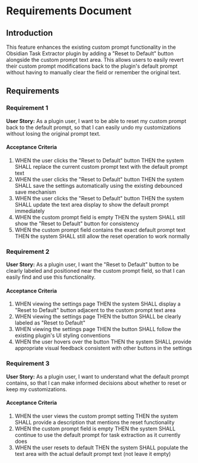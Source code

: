 # Requirements Document

## Introduction

This feature enhances the existing custom prompt functionality in the Obsidian Task Extractor plugin by adding a "Reset to Default" button alongside the custom prompt text area. This allows users to easily revert their custom prompt modifications back to the plugin's default prompt without having to manually clear the field or remember the original text.

## Requirements

### Requirement 1

**User Story:** As a plugin user, I want to be able to reset my custom prompt back to the default prompt, so that I can easily undo my customizations without losing the original prompt text.

#### Acceptance Criteria

1. WHEN the user clicks the "Reset to Default" button THEN the system SHALL replace the current custom prompt text with the default prompt text
2. WHEN the user clicks the "Reset to Default" button THEN the system SHALL save the settings automatically using the existing debounced save mechanism
3. WHEN the user clicks the "Reset to Default" button THEN the system SHALL update the text area display to show the default prompt immediately
4. WHEN the custom prompt field is empty THEN the system SHALL still show the "Reset to Default" button for consistency
5. WHEN the custom prompt field contains the exact default prompt text THEN the system SHALL still allow the reset operation to work normally

### Requirement 2

**User Story:** As a plugin user, I want the "Reset to Default" button to be clearly labeled and positioned near the custom prompt field, so that I can easily find and use this functionality.

#### Acceptance Criteria

1. WHEN viewing the settings page THEN the system SHALL display a "Reset to Default" button adjacent to the custom prompt text area
2. WHEN viewing the settings page THEN the button SHALL be clearly labeled as "Reset to Default" 
3. WHEN viewing the settings page THEN the button SHALL follow the existing plugin's UI styling conventions
4. WHEN the user hovers over the button THEN the system SHALL provide appropriate visual feedback consistent with other buttons in the settings

### Requirement 3

**User Story:** As a plugin user, I want to understand what the default prompt contains, so that I can make informed decisions about whether to reset or keep my customizations.

#### Acceptance Criteria

1. WHEN the user views the custom prompt setting THEN the system SHALL provide a description that mentions the reset functionality
2. WHEN the custom prompt field is empty THEN the system SHALL continue to use the default prompt for task extraction as it currently does
3. WHEN the user resets to default THEN the system SHALL populate the text area with the actual default prompt text (not leave it empty)
